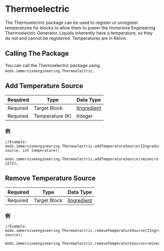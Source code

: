 # Thermoelectric
The Thermoelectric package can be used to register or unregister temperatures for blocks to allow them to power the Immersive Engineering Thermoelectric Generator. Liquids inherently have a temperature, so they do not and cannot be registered. Temperatures are in Kelvin.

## Calling The Package
You can call the Thermoelectric package using `mods.immersiveengineering.Thermoelectric`.

## Add Temperature Source

| Required | Type            | Data Type                                           |
| -------- | --------------- | --------------------------------------------------- |
| Required | Target Block    | [IIngredient](/Vanilla/Variable_Types/IIngredient/) |
| Required | Temperature (K) | Integer                                             |

### 例
```zenscript
//Example:
mods.immersiveengineering.Thermoelectric.addTemperatureSource(IIngredient source, int temperature);

mods.immersiveengineering.Thermoelectric.addTemperatureSource(<minecraft:obsidian>, 1272);
```


## Remove Temperature Source

| Required | Type         | Data Type                                           |
| -------- | ------------ | --------------------------------------------------- |
| Required | Target Block | [IIngredient](/Vanilla/Variable_Types/IIngredient/) |

### 例
```zenscript
//Example:
mods.immersiveengineering.Thermoelectric.removeTemperatureSource(IIngredient source);

mods.immersiveengineering.Thermoelectric.removeTemperatureSource(<minecraft:obsidian>);
```
